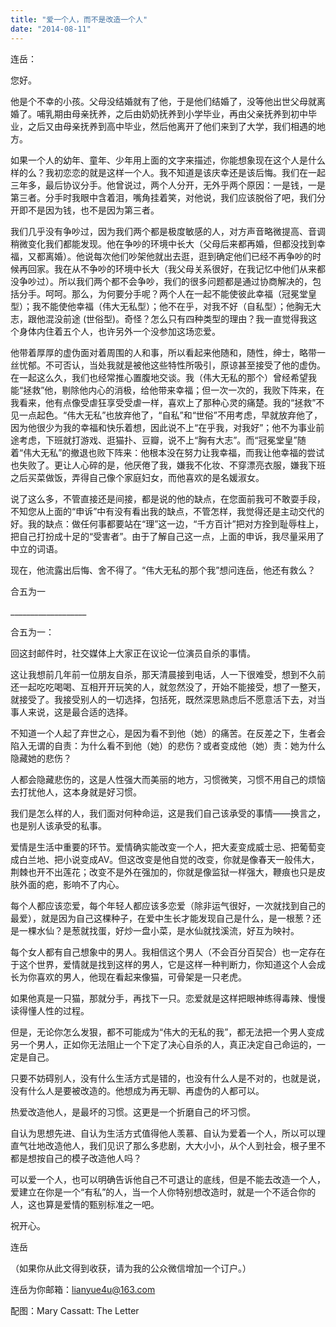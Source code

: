 ```yaml
---
title: "爱一个人，而不是改造一个人"
date: "2014-08-11"
---
```


连岳：

您好。

他是个不幸的小孩。父母没结婚就有了他，于是他们结婚了，没等他出世父母就离婚了。哺乳期由母亲抚养，之后由奶奶抚养到小学毕业，再由父亲抚养到初中毕业，之后又由母亲抚养到高中毕业，然后他离开了他们来到了大学，我们相遇的地方。

如果一个人的幼年、童年、少年用上面的文字来描述，你能想象现在这个人是什么样的么？我初恋恋的就是这样一个人。我不知道是该庆幸还是该后悔。我们在一起三年多，最后协议分手。他曾说过，两个人分开，无外乎两个原因：一是钱，一是第三者。分手时我眼中含着泪，嘴角挂着笑，对他说，我们应该脱俗了吧，我们分开即不是因为钱，也不是因为第三者。

我们几乎没有争吵过，因为我们两个都是极度敏感的人，对方声音略微提高、音调稍微变化我们都能发现。他在争吵的环境中长大（父母后来都再婚，但都没找到幸福，又都离婚）。他说每次他们吵架他就出去逛，逛到确定他们已经不再争吵的时候再回家。我在从不争吵的环境中长大（我父母关系很好，在我记忆中他们从来都没争吵过）。所以我们两个都不会争吵，我们的很多问题都是通过协商解决的，包括分手。呵呵。那么，为何要分手呢？两个人在一起不能使彼此幸福（冠冕堂皇型）；我不能使他幸福（伟大无私型）；他不在乎，对我不好（自私型）；他胸无大志，跟他混没前途 (世俗型)。奇怪？怎么只有四种类型的理由？我一直觉得我这个身体内住着五个人，也许另外一个没参加这场恋爱。

他带着厚厚的虚伪面对着周围的人和事，所以看起来他随和，随性，绅士，略带一丝忧郁。不可否认，当处我就是被他这些特性所吸引，原谅甚至接受了他的虚伪。在一起这么久，我们也经常推心置腹地交谈。我（伟大无私的那个）曾经希望我能“拯救”他，剔除他内心的消极，给他带来幸福；但一次一次的，我败下阵来，在我看来，他有点像受虐狂享受受虐一样，喜欢上了那种心灵的痛楚。我的“拯救”不见一点起色。“伟大无私”也放弃他了，“自私”和“世俗”不用考虑，早就放弃他了，因为他很少为我的幸福和快乐着想，因此说不上“在乎我，对我好”；他不为事业前途考虑，下班就打游戏、逛猫扑、豆瓣，说不上“胸有大志”。而“冠冕堂皇”随着“伟大无私”的撤退也败下阵来：他根本没在努力让我幸福，而我让他幸福的尝试也失败了。更让人心碎的是，他厌倦了我，嫌我不化妆、不穿漂亮衣服，嫌我下班之后买菜做饭，弄得自己像个家庭妇女，而他喜欢的是名媛淑女。

说了这么多，不管直接还是间接，都是说的他的缺点，在您面前我可不敢耍手段，不知您从上面的“申诉”中有没有看出我的缺点，不管怎样，我觉得还是主动交代的好。我的缺点：做任何事都要站在“理”这一边，“千方百计”把对方拴到耻辱柱上，把自己打扮成十足的“受害者”。由于了解自己这一点，上面的申诉，我尽量采用了中立的词语。

现在，他流露出后悔、舍不得了。“伟大无私的那个我”想问连岳，他还有救么？

合五为一

\_\_\_\_\_\_\_\_\_\_\_\_\_\_\_\_\_\_\_

合五为一：

回这封邮件时，社交媒体上大家正在议论一位演员自杀的事情。

这让我想前几年前一位朋友自杀，那天清晨接到电话，人一下很难受，想到不久前还一起吃吃喝喝、互相开开玩笑的人，就忽然没了，开始不能接受，想了一整天，就接受了。我接受别人的一切选择，包括死，既然深思熟虑后不愿意活下去，对当事人来说，这是最合适的选择。

不知道一个人起了弃世之心，是因为看不到他（她）的痛苦。在反差之下，生者会陷入无谓的自责：为什么看不到他（她）的悲伤？或者变成他（她）责：她为什么隐藏她的悲伤？

人都会隐藏悲伤的，这是人性强大而美丽的地方，习惯微笑，习惯不用自己的烦恼去打扰他人，这本身就是好习惯。

我们是怎么样的人，我们面对何种命运，这是我们自己该承受的事情——换言之，也是别人该承受的私事。

爱情是生活中重要的环节。爱情确实能改变一个人，把大麦变成威士忌、把葡萄变成白兰地、把小说变成AV。但这改变是他自觉的改变，你就是像春天一般伟大，荆棘也开不出莲花；改变不是外在强加的，你就是像监狱一样强大，鞭痕也只是皮肤外面的疤，影响不了内心。

每个人都应该恋爱，每个年轻人都应该多恋爱（除非运气很好，一次就找到自己的最爱），就是因为自己这棵种子，在爱中生长才能发现自己是什么，是一根葱？还是一棵水仙？是葱就找蛋，好炒一盘小菜，是水仙就找溪流，好互为映衬。

每个女人都有自己想象中的男人。我相信这个男人（不会百分百契合）也一定存在于这个世界，爱情就是找到这样的男人，它是这样一种判断力，你知道这个人会成长为你喜欢的男人，他现在看起来像猫，可骨架是一只老虎。

如果他真是一只猫，那就分手，再找下一只。恋爱就是这样把眼神练得毒辣、慢慢读得懂人性的过程。

但是，无论你怎么发狠，都不可能成为“伟大的无私的我”，都无法把一个男人变成另一个男人，正如你无法阻止一个下定了决心自杀的人，真正决定自己命运的，一定是自己。

只要不妨碍别人，没有什么生活方式是错的，也没有什么人是不对的，也就是说，没有什么人是要被改造的。他想成为再无聊、再虚伪的人都可以。

热爱改造他人，是最坏的习惯。这更是一个折磨自己的坏习惯。

自认为思想先进、自认为生活方式值得他人羡慕、自认为爱着一个人，所以可以理直气壮地改造他人，我们见识了那么多悲剧，大大小小，从个人到社会，根子里不都是想按自己的模子改造他人吗？

可以爱一个人，也可以明确告诉他自己不可退让的底线，但是不能去改造一个人，爱建立在你是一个“有私”的人，当一个人你特别想改造时，就是一个不适合你的人，这也算是爱情的甄别标准之一吧。

祝开心。

连岳

（如果你从此文得到收获，请为我的公众微信增加一个订户。）

连岳为你邮箱：lianyue4u@163.com

配图：Mary Cassatt: The Letter
